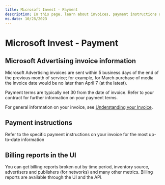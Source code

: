 ```yaml
---
title: Microsoft Invest - Payment
description: In this page, learn about invoices, payment instructions and billing reports in the UI.
ms.date: 10/28/2023
---
```



# Microsoft Invest - Payment

## Microsoft Advertising invoice information

Microsoft Advertising invoices are sent within 5 business days of the end of the previous month of service; for example, for March purchase of media the invoice date would be no later than April 7 (at the latest).

Payment terms are typically net 30 from the date of invoice. Refer to your contract for further information on your payment terms.

For general information on your invoice, see [Understanding your Invoice](understanding-your-invoice.md).

## Payment instructions

Refer to the specific payment instructions on your invoice for the most up-to-date information

## Billing reports in the UI

You can get billing reports broken out by time period, inventory source, advertisers and publishers (for networks) and many other metrics. Billing reports are available through the UI and the API.
